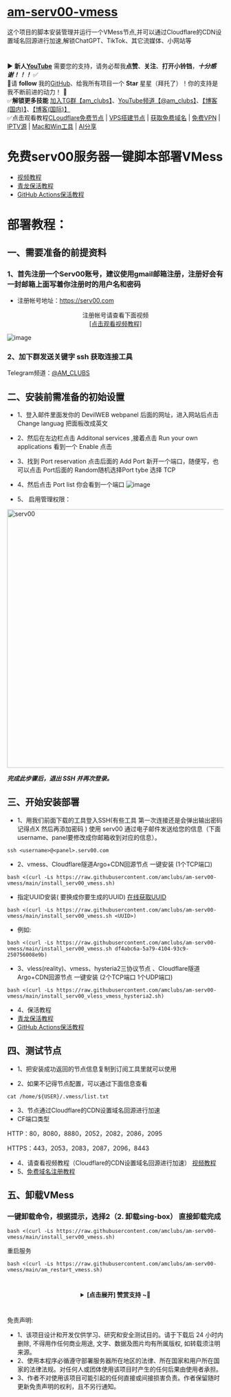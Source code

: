 # [am-serv00-vmess](https://github.com/amclubs/am-serv00-vmess)
这个项目的脚本安装管理并运行一个VMess节点,并可以通过Cloudflare的CDN设置域名回源进行加速,解锁ChatGPT、TikTok、其它流媒体、小网站等

#
▶️ **新人[YouTube](https://youtube.com/@am_clubs?sub_confirmation=1)** 需要您的支持，请务必帮我**点赞**、**关注**、**打开小铃铛**，***十分感谢！！！*** ✅
</br>🎁请 **follow** 我的[GitHub](https://github.com/amclubs)、给我所有项目一个 **Star** 星星（拜托了）！你的支持是我不断前进的动力！ 💖
</br>✅**解锁更多技能** [加入TG群【am_clubs】](https://t.me/am_clubs)、[YouTube频道【@am_clubs】](https://youtube.com/@am_clubs?sub_confirmation=1)、[【博客(国内)】](https://amclubss.com)、[【博客(国际)】](https://amclubs.blogspot.com) 
</br>✅点击观看教程[CLoudflare免费节点](https://www.youtube.com/playlist?list=PLGVQi7TjHKXbrY0Pk8gm3T7m8MZ-InquF) | [VPS搭建节点](https://www.youtube.com/playlist?list=PLGVQi7TjHKXaVlrHP9Du61CaEThYCQaiY) | [获取免费域名](https://www.youtube.com/playlist?list=PLGVQi7TjHKXZGODTvB8DEervrmHANQ1AR) | [免费VPN](https://www.youtube.com/playlist?list=PLGVQi7TjHKXY7V2JF-ShRSVwGANlZULdk) | [IPTV源](https://www.youtube.com/playlist?list=PLGVQi7TjHKXbkozDYVsDRJhbnNaEOC76w) | [Mac和Win工具](https://www.youtube.com/playlist?list=PLGVQi7TjHKXYBWu65yP8E08HxAu9LbCWm) | [AI分享](https://www.youtube.com/playlist?list=PLGVQi7TjHKXaodkM-mS-2Nwggwc5wRjqY)

# 免费serv00服务器一键脚本部署VMess

- [视频教程](https://youtu.be/6UZXHfc3zEU)
- [青龙保活教程](https://youtu.be/J4lcIwBowmM)
- [GitHub Actions保活教程](https://youtu.be/zkGGklEaO2I)

# 部署教程：

## 一、需要准备的前提资料
### 1、首先注册一个Serv00账号，建议使用gmail邮箱注册，注册好会有一封邮箱上面写着你注册时的用户名和密码
- 注册帐号地址：https://serv00.com
<center>注册帐号请查看下面视频</center>
<center><a href="https://youtu.be/NET1FTlfDTs">[点击观看视频教程]</a></center>

![image](https://github.com/user-attachments/assets/57c3ff7b-ae42-42c0-87ac-acb1b5bd177a)

### 2、加下群发送关键字 ssh 获取连接工具
Telegram频道：[@AM_CLUBS](https://t.me/AM_CLUBS)

## 二、安装前需准备的初始设置
- 1、登入邮件里面发你的 DevilWEB webpanel 后面的网址，进入网站后点击 Change languag 把面板改成英文
- 2、然后在左边栏点击 Additonal services ,接着点击 Run your own applications 看到一个 Enable 点击
- 3、找到 Port reservation 点击后面的 Add Port 新开一个端口，随便写，也可以点击 Port后面的 Random随机选择Port tybe 选择 TCP
- 4、然后点击 Port list 你会看到一个端口
![image](https://github.com/user-attachments/assets/1b11ebdb-49e6-427d-a074-f51d52235f7e)


- 5、 启用管理权限：
<img width="800" height="600" alt="serv00" src="https://github.com/user-attachments/assets/48466f3a-1b75-4cf3-8dd9-7c2e440b73fe">

***完成此步骤后，退出 SSH 并再次登录。***

## 三、开始安装部署

- 1、用我们前面下载的工具登入SSH(有些工具 第一次连接还是会弹出输出密码记得点X 然后再添加密码 )
使用 serv00 通过电子邮件发送给您的信息（下面username、panel要修改成你邮箱收到对应的信息）。
```
ssh <username>@<panel>.serv00.com
```

- 2、vmess、Cloudflare隧道Argo+CDN回源节点 一键安装 (1个TCP端口)
```
bash <(curl -Ls https://raw.githubusercontent.com/amclubs/am-serv00-vmess/main/install_serv00_vmess.sh)
```
- 指定UUID安装(<UUID> 要换成你要生成的UUID) [在线获取UUID](https://1024tools.com/uuid) 
```
bash <(curl -Ls https://raw.githubusercontent.com/amclubs/am-serv00-vmess/main/install_serv00_vmess.sh <UUID>)
```
- 例如:
```
bash <(curl -Ls https://raw.githubusercontent.com/amclubs/am-serv00-vmess/main/install_serv00_vmess.sh df4abc6a-5a79-4104-93c9-250756008e9b)
```

- 3、vless(reality)、vmess、hysteria2三协议节点 、Cloudflare隧道Argo+CDN回源节点 一键安装 (2个TCP端口 1个UDP端口)
```
bash <(curl -Ls https://raw.githubusercontent.com/amclubs/am-serv00-vmess/main/install_serv00_vless_vmess_hysteria2.sh)
```

- 4、保活教程
- [青龙保活教程](https://youtu.be/J4lcIwBowmM)
- [GitHub Actions保活教程](https://youtu.be/zkGGklEaO2I)

## 四、测试节点
- 1、把安装成功返回的节点信息复制到订阅工具里就可以使用

- 2、如果不记得节点配置，可以通过下面信息查看
```
cat /home/${USER}/.vmess/list.txt
```
- 3、节点通过Cloudflare的CDN设置域名回源进行加速
- CF端口类型

HTTP：80，8080，8880，2052，2082，2086，2095

HTTPS：443，2053，2083，2087，2096，8443

- 4、请查看视频教程（Cloudflare的CDN设置域名回源进行加速） [视频教程](https://youtu.be/6UZXHfc3zEU)
- 5、[免费域名注册教程](https://youtu.be/cI36vtXuQrM)

## 五、卸载VMess
### 一键卸载命令，根据提示，选择2（2. 卸载sing-box） 直接卸载完成
```
bash <(curl -Ls https://raw.githubusercontent.com/amclubs/am-serv00-vmess/main/install_serv00_vmess.sh)
```

重启服务
```
bash <(curl -Ls https://raw.githubusercontent.com/amclubs/am-serv00-vmess/main/am_restart_vmess.sh)
```

# 
<center>
<details><summary><strong> [点击展开] 赞赏支持 ~🧧</strong></summary>
*我非常感谢您的赞赏和支持，它们将极大地激励我继续创新，持续产生有价值的工作。*

- **USDT-TRC20:** `TWTxUyay6QJN3K4fs4kvJTT8Zfa2mWTwDD`
- **TRX-TRC20:** `TWTxUyay6QJN3K4fs4kvJTT8Zfa2mWTwDD`

<div align="center"> 
  <img src="https://github.com/user-attachments/assets/e6cdc42a-6374-4722-b833-601738f72196" width="200"></br> 
  TRC10/TRC20扫码支付 
</div> 
</details>
</center>

 #
 免责声明:
 - 1、该项目设计和开发仅供学习、研究和安全测试目的。请于下载后 24 小时内删除, 不得用作任何商业用途, 文字、数据及图片均有所属版权, 如转载须注明来源。
 - 2、使用本程序必循遵守部署服务器所在地区的法律、所在国家和用户所在国家的法律法规。对任何人或团体使用该项目时产生的任何后果由使用者承担。
 - 3、作者不对使用该项目可能引起的任何直接或间接损害负责。作者保留随时更新免责声明的权利，且不另行通知。
 

